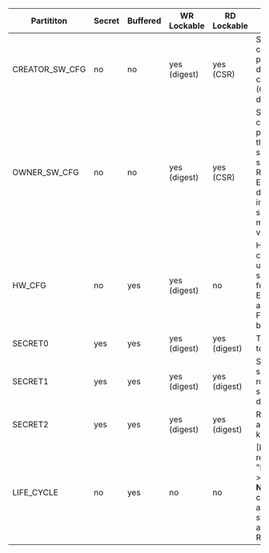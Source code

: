 Partititon     | Secret | Buffered | WR Lockable  | RD Lockable  | Description
---------------|--------|----------|--------------|--------------|----------------------------------------------------------------
CREATOR_SW_CFG | no     | no       | yes (digest) |   yes (CSR)  | Software configuration partition for device-specific calibration data (Clock, LDO, RNG, device identity).
OWNER_SW_CFG   | no     | no       | yes (digest) |   yes (CSR)  | Software configuration partition for data that changes software behavior, specifically in the ROM. <br> E.g., enabling defensive features in ROM or selecting failure modes if verification fails.
HW_CFG         | no     | yes      | yes (digest) |      no      | Hardware configuration bits used to hardwire specific hardware functionality. <br> E.g., raw entropy accessibility or FLASH scrambling bypass range.
SECRET0        | yes    | yes      | yes (digest) | yes (digest) | Test unlock tokens.
SECRET1        | yes    | yes      | yes (digest) | yes (digest) | SRAM and FLASH scrambling key roots used for scrambling key derivation.
SECRET2        | yes    | yes      | yes (digest) | yes (digest) | RMA unlock token and creator root key.
LIFE_CYCLE     | no     | yes      |     no       |      no      | [Life-cycle]({{< relref "hw/ip/lc_ctrl/doc" >}}) related bits. **Note**, this partition cannot be locked as the life cycle state needs to be able to advance to RMA in-field.
